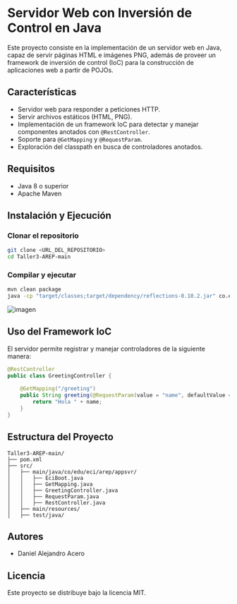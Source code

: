 # Servidor Web con Inversión de Control en Java

Este proyecto consiste en la implementación de un servidor web en Java, capaz de servir páginas HTML e imágenes PNG, además de proveer un framework de inversión de control (IoC) para la construcción de aplicaciones web a partir de POJOs.

## Características
- Servidor web para responder a peticiones HTTP.
- Servir archivos estáticos (HTML, PNG).
- Implementación de un framework IoC para detectar y manejar componentes anotados con `@RestController`.
- Soporte para `@GetMapping` y `@RequestParam`.
- Exploración del classpath en busca de controladores anotados.

## Requisitos
- Java 8 o superior
- Apache Maven

## Instalación y Ejecución
### Clonar el repositorio
```sh
git clone <URL_DEL_REPOSITORIO>
cd Taller3-AREP-main
```

### Compilar y ejecutar
```sh
mvn clean package
java -cp "target/classes;target/dependency/reflections-0.10.2.jar" co.edu.eci.framework.MicroSpringBoot co.edu.eci.framework.HelloController
```
![imagen](https://github.com/user-attachments/assets/f962a8f0-b91c-44ff-924e-e08c64f93580)


## Uso del Framework IoC
El servidor permite registrar y manejar controladores de la siguiente manera:

```java
@RestController
public class GreetingController {
    
    @GetMapping("/greeting")
    public String greeting(@RequestParam(value = "name", defaultValue = "World") String name) {
        return "Hola " + name;
    }
}
```

## Estructura del Proyecto
```
Taller3-AREP-main/
├── pom.xml
├── src/
│   ├── main/java/co/edu/eci/arep/appsvr/
│   │   ├── EciBoot.java
│   │   ├── GetMapping.java
│   │   ├── GreetingController.java
│   │   ├── RequestParam.java
│   │   ├── RestController.java
│   ├── main/resources/
│   ├── test/java/
```

## Autores
- Daniel Alejandro Acero

## Licencia
Este proyecto se distribuye bajo la licencia MIT.

